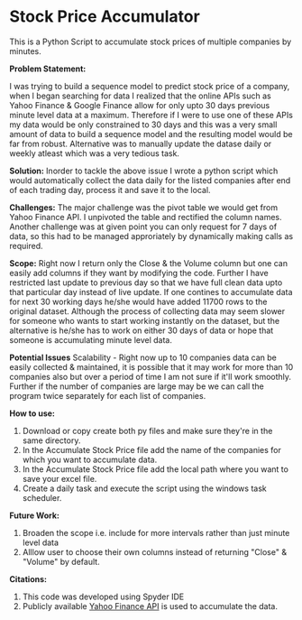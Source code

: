 # Stock Price Accumulator
This is a Python Script to accumulate stock prices of multiple companies by minutes.

<b>Problem Statement:</b>

I was trying to build a sequence model to predict stock price of a company, when I began searching for data I realized that the online APIs such as Yahoo Finance & Google Finance allow for only upto 30 days previous minute level data at a maximum. Therefore if I were to use one of these APIs my data would be only constrained to 30 days and this was a very small amount of data to build a sequence model and the resulting model would be far from robust. Alternative was to manually update the datase daily or weekly atleast which was a very tedious task.

<b>Solution:</b>
Inorder to tackle the above issue I wrote a python script which would automatically collect the data daily for the listed companies after end of each trading day, process it and save it to the local.

<b>Challenges:</b>
The major challenge was the pivot table we would get from Yahoo Finance API. I unpivoted the table and rectified the column names. Another challenge was at given point you can only request for 7 days of data, so this had to be managed approriately by dynamically making calls as required.

<b>Scope:</b>
Right now I return only the Close & the Volume column but one can easily add columns if they want by modifying the code. Further I have restricted last update to previous day so that we have full clean data upto that particular day instead of live update. If one contines to accumulate data for next 30 working days he/she would have added 11700 rows to the original dataset. Although the process of collecting data may seem slower for someone who wants to start working instantly on the dataset, but the alternative is he/she has to work on either 30 days of data or hope that someone is accumulating minute level data.

<b>Potential Issues</b>
Scalability - Right now up to 10 companies data can be easily collected & maintained, it is possible that it may work  for more than 10 companies also but over a period of time I am not sure if it'll work smoothly. Further if the number of companies are large may be we can call the program twice separately for each list of companies.

<b>How to use:</b>
1. Download or copy create both py files and make sure they're in the same directory.
2. In the Accumulate Stock Price file add the name of the companies for which you want to accumulate data.
3. In the Accumulate Stock Price file add the local path where you want to save your excel file.
4. Create a daily task and execute the script using the windows task scheduler.

<b>Future Work:</b>
1. Broaden the scope i.e. include for more intervals rather than just minute level data
2. Alllow user to choose their own columns instead of returning "Close" & "Volume" by default.

<b>Citations:</b>
1. This code was developed using Spyder IDE
2. Publicly available <a href="https://github.com/ranaroussi/yfinance">Yahoo Finance API</a> is used to accumulate the data.

